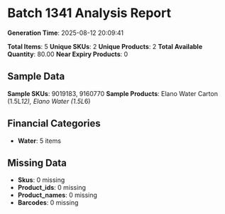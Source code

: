 # Batch 1341 Analysis Report

**Generation Time**: 2025-08-12 20:09:41

**Total Items**: 5
**Unique SKUs**: 2
**Unique Products**: 2
**Total Available Quantity**: 80.00
**Near Expiry Products**: 0

## Sample Data
**Sample SKUs**: 9019183, 9160770
**Sample Products**: Elano Water Carton (1.5L*12), Elano Water (1.5L*6)

## Financial Categories
- **Water**: 5 items

## Missing Data
- **Skus**: 0 missing
- **Product_ids**: 0 missing
- **Product_names**: 0 missing
- **Barcodes**: 0 missing
